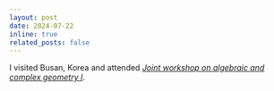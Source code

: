 ```yaml
---
layout: post
date: 2024-07-22
inline: true
related_posts: false
---
```


I visited Busan, Korea and attended *<a href="https://sites.google.com/view/cgag2024s">Joint workshop on algebraic and complex geometry I</a>*.
